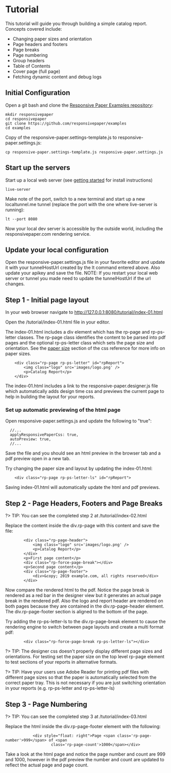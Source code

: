 # Tutorial

This tutorial will guide you through building a simple catalog report. Concepts covered include:

* Changing paper sizes and orientation
* Page headers and footers
* Page breaks
* Page numbering
* Group headers
* Table of Contents
* Cover page (full page)
* Fetching dynamic content and debug logs


## Initial Configuration

Open a git bash and clone the [Responsive Paper Examples repository](https://github.com/responsivepaper/examples):

```
mkdir responsivepaper
cd responsivepaper
git clone https://github.com/responsivepaper/examples
cd examples
```

Copy of the responsive-paper.settings-template.js to responsive-paper.settings.js:

```
cp responsive-paper.settings-template.js responsive-paper.settings.js
```

## Start up the servers

Start up a local web server (see [getting started](/getting-started) for install instructions)

```
live-server
```

Make note of the port, switch to a new terminal and start up a new localtunnel.me tunnel (replace the port with the one where live-server is running):
```
lt --port 8080
```

Now your local dev server is accessible by the outside world, including the responsivepaper.com rendering service.


## Update your local configuration

Open the responsive-paper.settings.js file in your favorite editor and update it with your tunnelHostUrl created by the lt command entered above.  Also update your apikey and save the file.  NOTE: If you restart your local web server or tunnel you made need to update the tunnelHostUrl if the url changes.

## Step 1 - Initial page layout
In your web browser navigate to http://127.0.0.1:8080/tutorial/index-01.html

Open the /tutorial/index-01.html file in your editor.


The index-01.html includes a div element which has the rp-page and rp-ps-letter classes. The rp-page class identifies the content to be parsed into pdf pages and the optional rp-ps-letter class which sets the page size and orientation.  See the [paper size](/css-reference?id=rp-ps-paper-size-and-orientation) section of the css reference for more info on paper sizes.

```
    <div class="rp-page rp-ps-letter" id="rpReport">
        <img class="logo" src='images/logo.png' />
        <p>Catalog Report</p>
    </div>

```

The index-01.html includes a link to the responsive-paper.designer.js file which automatically adds design time css and previews the current page to help in building the layout for your reports.

### Set up automatic previewing of the html page

Open responsive-paper.settings.js and update the following to "true":

```
  //...
  applyResponsivePaperCss: true,
  autoPreview: true,
  //...
```

Save the file and you should see an html preview in the browser tab and a pdf preview open in a new tab.

Try changing the paper size and layout by updating the index-01.html:

```
    <div class="rp-page rp-ps-letter-ls" id="rpReport">

```

Saving index-01.html will automatically update the html and pdf previews.

## Step 2 - Page Headers, Footers and Page Breaks

?> TIP: You can see the completed step 2 at /tutorial/index-02.html

Replace the content inside the div.rp-page with this content and save the file:

```
        <div class="rp-page-header">
            <img class="logo" src='images/logo.png' />
            <p>Catalog Report</p>
        </div>
        <p>First page content</p>
        <div class="rp-force-page-break"></div>
        <p>Second page content</p>
        <div class="rp-page-footer">
            <div>&copy; 2019 example.com, all rights reserved</div>
        </div>
```

Now compare the rendered html to the pdf.  Notice the page break is rendered as a red bar in the designer view but it generates an actual page break in the rendered pdf. Also the logo and report header are rendered on both pages because they are contained in the div.rp-page-header element. The div.rp-page-footer section is aligned to the bottom of the page.

Try adding the rp-ps-letter-ls to the div.rp-page-break element to cause the rendering engine to switch between page layouts and create a multi format pdf:

```
        <div class="rp-force-page-break rp-ps-letter-ls"></div>
```

?> TIP: The designer css doesn't properly display different page sizes and orientations. For testing set the paper size on the top level rp-page element to test sections of your reports in alternative formats.

?> TIP: Have your users use Adobe Reader for printing pdf files with different page sizes so that the paper is automatically selected from the correct paper tray.  This is not necessary if you are just switching orientation in your reports (e.g. rp-ps-letter and rp-ps-letter-ls)

## Step 3 - Page Numbering

?> TIP: You can see the completed step 3 at /tutorial/index-03.html

Replace the html inside the div.rp-page-footer element with the following:

```
            <div style="float: right">Page <span class='rp-page-number'>999</span> of <span
                    class='rp-page-count'>1000</span></div>

```

Take a look at the html page and notice the page number and count are 999 and 1000, however in the pdf preview the number and count are updated to reflect the actual page and page count.